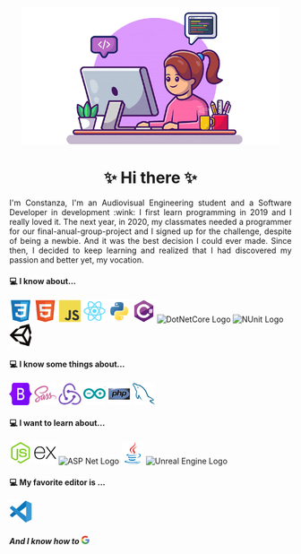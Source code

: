 <div align="center">
  <img width="460" height="auto" src="./images/programmer.png">
  <h1>✨ Hi there ✨</h1>
</div>

<p align='justify'>I'm Constanza, I'm an Audiovisual Engineering student and a Software Developer in development :wink: 
I first learn programming in 2019 and I really loved it. The next year, in 2020, my classmates needed a programmer for our final-anual-group-project and I signed up for the challenge, despite of being a newbie. And it was the best decision I could ever made. Since then, I decided to keep learning and realized that I had discovered my passion and better yet, my vocation. </p>

#### :computer: I know about...
<img src="https://raw.githubusercontent.com/devicons/devicon/00f02ef57fb7601fd1ddcc2fe6fe670fef3ae3e4/icons/css3/css3-original.svg" alt="CSS3 Logo" width="40" height="40"/> <img src="https://raw.githubusercontent.com/devicons/devicon/00f02ef57fb7601fd1ddcc2fe6fe670fef3ae3e4/icons/html5/html5-original.svg" alt="HTML Logo" width="40" height="40"/> <img src="https://raw.githubusercontent.com/devicons/devicon/00f02ef57fb7601fd1ddcc2fe6fe670fef3ae3e4/icons/javascript/javascript-original.svg" alt="JS Logo" width="40" height="40"/> <img src="https://raw.githubusercontent.com/devicons/devicon/00f02ef57fb7601fd1ddcc2fe6fe670fef3ae3e4/icons/react/react-original.svg" alt="React Logo" width="40" height="40"/> <img src="https://raw.githubusercontent.com/devicons/devicon/00f02ef57fb7601fd1ddcc2fe6fe670fef3ae3e4/icons/python/python-original.svg" alt="Python Logo" width="40" height="40"/> <img src="https://raw.githubusercontent.com/devicons/devicon/00f02ef57fb7601fd1ddcc2fe6fe670fef3ae3e4/icons/csharp/csharp-original.svg" alt="C# Logo" width="40" height="40"/> <img src="https://upload.wikimedia.org/wikipedia/commons/thumb/e/ee/.NET_Core_Logo.svg/2048px-.NET_Core_Logo.svg.png" alt="DotNetCore Logo" width="40" height="40"/> <img src="https://avatars.githubusercontent.com/u/2678858?s=280&v=4" alt="NUnit Logo" width="40" height="40"/> <img src="https://raw.githubusercontent.com/devicons/devicon/00f02ef57fb7601fd1ddcc2fe6fe670fef3ae3e4/icons/unity/unity-original.svg" alt="Unity Logo" width="40" height="40"/> 

<!-- <img src="" alt="Logo" width="40" height="40"/> --> 

#### :computer: I know some things about...
<img src="https://raw.githubusercontent.com/devicons/devicon/00f02ef57fb7601fd1ddcc2fe6fe670fef3ae3e4/icons/bootstrap/bootstrap-original.svg" alt="Bootstrap Logo" width="40" height="40"/> <img src="https://raw.githubusercontent.com/devicons/devicon/00f02ef57fb7601fd1ddcc2fe6fe670fef3ae3e4/icons/sass/sass-original.svg" alt="Sass Logo" width="40" height="40"/> <img src="https://raw.githubusercontent.com/devicons/devicon/00f02ef57fb7601fd1ddcc2fe6fe670fef3ae3e4/icons/redux/redux-original.svg" alt="Redux Logo" width="40" height="40"/> <img src="https://raw.githubusercontent.com/devicons/devicon/00f02ef57fb7601fd1ddcc2fe6fe670fef3ae3e4/icons/arduino/arduino-original.svg" alt="Arduino Logo" width="40" height="40"/> <img src="https://raw.githubusercontent.com/devicons/devicon/00f02ef57fb7601fd1ddcc2fe6fe670fef3ae3e4/icons/php/php-original.svg" alt="PHP Logo" width="40" height="40"/> <img src="https://raw.githubusercontent.com/devicons/devicon/00f02ef57fb7601fd1ddcc2fe6fe670fef3ae3e4/icons/mysql/mysql-original.svg" alt="SQL Logo" width="40" height="40"/> 

#### :computer: I want to learn about...
<img src="https://raw.githubusercontent.com/devicons/devicon/00f02ef57fb7601fd1ddcc2fe6fe670fef3ae3e4/icons/nodejs/nodejs-original.svg" alt="NodeJS Logo" width="40" height="40"/> <img src="https://raw.githubusercontent.com/devicons/devicon/00f02ef57fb7601fd1ddcc2fe6fe670fef3ae3e4/icons/express/express-original.svg" alt="Expresss Logo" width="40" height="40"/> <img src="https://codeopinion.com/wp-content/uploads/2017/06/Bitmap-MEDIUM_ASP.NET-Core-MVC-Logo_2colors_Square_Boxed_RGB.png" alt="ASP Net Logo" width="40" height="40"/> <img src="https://raw.githubusercontent.com/devicons/devicon/00f02ef57fb7601fd1ddcc2fe6fe670fef3ae3e4/icons/java/java-original.svg" alt="Java Logo" width="40" height="40"/> <img src="https://cdn.iconscout.com/icon/free/png-512/unreal-engine-2749375-2284765.png" alt="Unreal Engine Logo" width="40" height="40"/>

#### :computer: My favorite editor is ...
<img src="https://raw.githubusercontent.com/devicons/devicon/00f02ef57fb7601fd1ddcc2fe6fe670fef3ae3e4/icons/vscode/vscode-original.svg" alt="VSCode Logo" width="40" height="40"/>

##### And I know how to  <img src="https://raw.githubusercontent.com/devicons/devicon/00f02ef57fb7601fd1ddcc2fe6fe670fef3ae3e4/icons/google/google-original.svg" alt="Google Logo" width="15" height="15"/>
